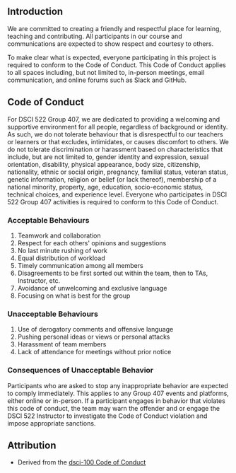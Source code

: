 ## Introduction
We are committed to creating a friendly and respectful place for learning, teaching and contributing. All participants in our course and communications are expected to show respect and courtesy to others.

To make clear what is expected, everyone participating in this project is required to conform to the Code of Conduct. This Code of Conduct applies to all spaces including, but not limited to, in-person meetings, email communication, and online forums such as Slack and GitHub.

## Code of Conduct
For DSCI 522 Group 407, we are dedicated to providing a welcoming and supportive environment for all people, regardless of background or identity. As such, we do not tolerate behaviour that is disrespectful to our teachers or learners or that excludes, intimidates, or causes discomfort to others. We do not tolerate discrimination or harassment based on characteristics that include, but are not limited to, gender identity and expression, sexual orientation, disability, physical appearance, body size, citizenship, nationality, ethnic or social origin, pregnancy, familial status, veteran status, genetic information, religion or belief (or lack thereof), membership of a national minority, property, age, education, socio-economic status, technical choices, and experience level. Everyone who participates in DSCI 522 Group 407 activities is required to conform to this Code of Conduct.

### Acceptable Behaviours
1. Teamwork and collaboration
2. Respect for each others' opinions and suggestions
3. No last minute rushing of work
4. Equal distribution of workload
5. Timely communication among all members
6. Disagreements to be first sorted out within the team, then to TAs, Instructor, etc.
7. Avoidance of unwelcoming and exclusive language
8. Focusing on what is best for the group

### Unacceptable Behaviours
1. Use of derogatory comments and offensive language
2. Pushing personal ideas or views or personal attacks
3. Harassment of team members
4. Lack of attendance for meetings without prior notice

### Consequences of Unacceptable Behavior
Participants who are asked to stop any inappropriate behavior are expected to comply immediately. This applies to any Group 407 events and platforms, either online or in-person. If a participant engages in behavior that violates this code of conduct, the team may warn the offender and or engage the DSCI 522 Instructor to investigate the Code of Conduct violation and impose appropriate sanctions.

## Attribution
- Derived from the [dsci-100 Code of Conduct](https://github.com/UBC-DSCI/dsci-100/blob/master/CODE_OF_CONDUCT.md)